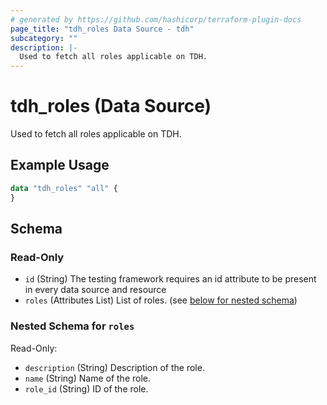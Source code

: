 ```yaml
---
# generated by https://github.com/hashicorp/terraform-plugin-docs
page_title: "tdh_roles Data Source - tdh"
subcategory: ""
description: |-
  Used to fetch all roles applicable on TDH.
---
```


# tdh_roles (Data Source)

Used to fetch all roles applicable on TDH.

## Example Usage

```terraform
data "tdh_roles" "all" {
}
```

<!-- schema generated by tfplugindocs -->
## Schema

### Read-Only

- `id` (String) The testing framework requires an id attribute to be present in every data source and resource
- `roles` (Attributes List) List of roles. (see [below for nested schema](#nestedatt--roles))

<a id="nestedatt--roles"></a>
### Nested Schema for `roles`

Read-Only:

- `description` (String) Description of the role.
- `name` (String) Name of the role.
- `role_id` (String) ID of the role.


